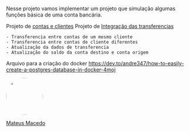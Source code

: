 Nesse projeto vamos implementar um projeto que simulação algumas funções básica de uma conta bancária.

Projeto de [contas e clientes](https://github.com/MateusMaceedo/Impulsionatech-Contas-Cliente)
Projeto de [Integração das transferencias](https://github.com/MateusMaceedo/Lambda-Integrador) 

````
- Transferencia entre contas de um mesmo cliente
- Transferencia entre contas de cliente diferentes
- Atualização da dados de transferencia
- Atualização do saldo da conta destino e conta origem
````

Arquivo para a criação do docker
https://dev.to/andre347/how-to-easily-create-a-postgres-database-in-docker-4moj

<a href="https://www.linkedin.com/in/mateus-macedo-937a32163/">
 <img style="border-radius:50%" width="100px; "src="https://avatars.githubusercontent.com/u/63172367?s=460&u=11fd26ea8a7f5663d7707d7ef254e4f8bfca1b05&v=4"/>
 <p>Mateus Macedo</p>
</a>
